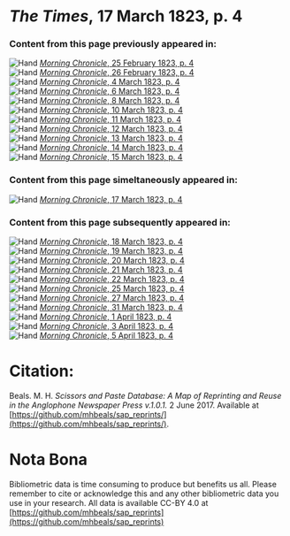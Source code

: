# *The Times*, 17 March 1823, p. 4  
  
### Content from this page previously appeared in:  
![Hand](http://scissorsandpaste.net/wp-content/uploads/2017/06/smallhandpointer.png) [*Morning Chronicle*, 25 February 1823, p. 4](https://mhbeals.github.io/sap_html/Morning-Chronicle/Morning-Chronicle-25-February-1823-p-4)  
![Hand](http://scissorsandpaste.net/wp-content/uploads/2017/06/smallhandpointer.png) [*Morning Chronicle*, 26 February 1823, p. 4](https://mhbeals.github.io/sap_html/Morning-Chronicle/Morning-Chronicle-26-February-1823-p-4)  
![Hand](http://scissorsandpaste.net/wp-content/uploads/2017/06/smallhandpointer.png) [*Morning Chronicle*, 4 March 1823, p. 4](https://mhbeals.github.io/sap_html/Morning-Chronicle/Morning-Chronicle-4-March-1823-p-4)  
![Hand](http://scissorsandpaste.net/wp-content/uploads/2017/06/smallhandpointer.png) [*Morning Chronicle*, 6 March 1823, p. 4](https://mhbeals.github.io/sap_html/Morning-Chronicle/Morning-Chronicle-6-March-1823-p-4)  
![Hand](http://scissorsandpaste.net/wp-content/uploads/2017/06/smallhandpointer.png) [*Morning Chronicle*, 8 March 1823, p. 4](https://mhbeals.github.io/sap_html/Morning-Chronicle/Morning-Chronicle-8-March-1823-p-4)  
![Hand](http://scissorsandpaste.net/wp-content/uploads/2017/06/smallhandpointer.png) [*Morning Chronicle*, 10 March 1823, p. 4](https://mhbeals.github.io/sap_html/Morning-Chronicle/Morning-Chronicle-10-March-1823-p-4)  
![Hand](http://scissorsandpaste.net/wp-content/uploads/2017/06/smallhandpointer.png) [*Morning Chronicle*, 11 March 1823, p. 4](https://mhbeals.github.io/sap_html/Morning-Chronicle/Morning-Chronicle-11-March-1823-p-4)  
![Hand](http://scissorsandpaste.net/wp-content/uploads/2017/06/smallhandpointer.png) [*Morning Chronicle*, 12 March 1823, p. 4](https://mhbeals.github.io/sap_html/Morning-Chronicle/Morning-Chronicle-12-March-1823-p-4)  
![Hand](http://scissorsandpaste.net/wp-content/uploads/2017/06/smallhandpointer.png) [*Morning Chronicle*, 13 March 1823, p. 4](https://mhbeals.github.io/sap_html/Morning-Chronicle/Morning-Chronicle-13-March-1823-p-4)  
![Hand](http://scissorsandpaste.net/wp-content/uploads/2017/06/smallhandpointer.png) [*Morning Chronicle*, 14 March 1823, p. 4](https://mhbeals.github.io/sap_html/Morning-Chronicle/Morning-Chronicle-14-March-1823-p-4)  
![Hand](http://scissorsandpaste.net/wp-content/uploads/2017/06/smallhandpointer.png) [*Morning Chronicle*, 15 March 1823, p. 4](https://mhbeals.github.io/sap_html/Morning-Chronicle/Morning-Chronicle-15-March-1823-p-4)  
  
### Content from this page simeltaneously appeared in:  
![Hand](http://scissorsandpaste.net/wp-content/uploads/2017/06/smallhandpointer.png) [*Morning Chronicle*, 17 March 1823, p. 4](https://mhbeals.github.io/sap_html/Morning-Chronicle/Morning-Chronicle-17-March-1823-p-4)  
  
### Content from this page subsequently appeared in:  
![Hand](http://scissorsandpaste.net/wp-content/uploads/2017/06/smallhandpointer.png) [*Morning Chronicle*, 18 March 1823, p. 4](https://mhbeals.github.io/sap_html/Morning-Chronicle/Morning-Chronicle-18-March-1823-p-4)  
![Hand](http://scissorsandpaste.net/wp-content/uploads/2017/06/smallhandpointer.png) [*Morning Chronicle*, 19 March 1823, p. 4](https://mhbeals.github.io/sap_html/Morning-Chronicle/Morning-Chronicle-19-March-1823-p-4)  
![Hand](http://scissorsandpaste.net/wp-content/uploads/2017/06/smallhandpointer.png) [*Morning Chronicle*, 20 March 1823, p. 4](https://mhbeals.github.io/sap_html/Morning-Chronicle/Morning-Chronicle-20-March-1823-p-4)  
![Hand](http://scissorsandpaste.net/wp-content/uploads/2017/06/smallhandpointer.png) [*Morning Chronicle*, 21 March 1823, p. 4](https://mhbeals.github.io/sap_html/Morning-Chronicle/Morning-Chronicle-21-March-1823-p-4)  
![Hand](http://scissorsandpaste.net/wp-content/uploads/2017/06/smallhandpointer.png) [*Morning Chronicle*, 22 March 1823, p. 4](https://mhbeals.github.io/sap_html/Morning-Chronicle/Morning-Chronicle-22-March-1823-p-4)  
![Hand](http://scissorsandpaste.net/wp-content/uploads/2017/06/smallhandpointer.png) [*Morning Chronicle*, 25 March 1823, p. 4](https://mhbeals.github.io/sap_html/Morning-Chronicle/Morning-Chronicle-25-March-1823-p-4)  
![Hand](http://scissorsandpaste.net/wp-content/uploads/2017/06/smallhandpointer.png) [*Morning Chronicle*, 27 March 1823, p. 4](https://mhbeals.github.io/sap_html/Morning-Chronicle/Morning-Chronicle-27-March-1823-p-4)  
![Hand](http://scissorsandpaste.net/wp-content/uploads/2017/06/smallhandpointer.png) [*Morning Chronicle*, 31 March 1823, p. 4](https://mhbeals.github.io/sap_html/Morning-Chronicle/Morning-Chronicle-31-March-1823-p-4)  
![Hand](http://scissorsandpaste.net/wp-content/uploads/2017/06/smallhandpointer.png) [*Morning Chronicle*, 1 April 1823, p. 4](https://mhbeals.github.io/sap_html/Morning-Chronicle/Morning-Chronicle-1-April-1823-p-4)  
![Hand](http://scissorsandpaste.net/wp-content/uploads/2017/06/smallhandpointer.png) [*Morning Chronicle*, 3 April 1823, p. 4](https://mhbeals.github.io/sap_html/Morning-Chronicle/Morning-Chronicle-3-April-1823-p-4)  
![Hand](http://scissorsandpaste.net/wp-content/uploads/2017/06/smallhandpointer.png) [*Morning Chronicle*, 5 April 1823, p. 4](https://mhbeals.github.io/sap_html/Morning-Chronicle/Morning-Chronicle-5-April-1823-p-4)  


# Citation: 

Beals. M. H. *Scissors and Paste Database: A Map of Reprinting and Reuse in the Anglophone Newspaper Press v.1.0.1.* 2 June 2017. Available at [https://github.com/mhbeals/sap_reprints/](https://github.com/mhbeals/sap_reprints/). 

# Nota Bona

Bibliometric data is time consuming to produce but benefits us all. Please remember to cite or acknowledge this and any other bibliometric data you use in your research. All data is available CC-BY 4.0 at [https://github.com/mhbeals/sap_reprints](https://github.com/mhbeals/sap_reprints)